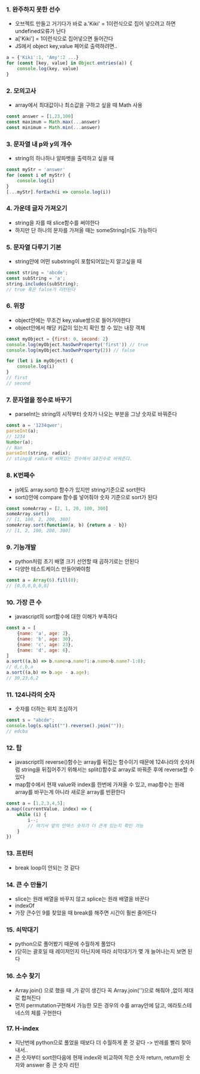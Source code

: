 ### 1. 완주하지 못한 선수
- 오브젝트 만들고 거기다가 바로 a.'Kiki' = 1이런식으로 집어 넣으려고 하면 undefined오류가 난다   
- a['Kiki'] = 1이런식으로 집어넣으면 들어간다   
- JS에서 object key,value 페어로 출력하려면..   
```javascript
a = {'Kiki':1, 'Amy':2 ...}
for (const [key, value] in Object.entries(a)) {
    console.log(key, value)
}
```

### 2. 모의고사
- array에서 최대값이나 최소값을 구하고 싶을 때 Math 사용
```javascript
const answer = [1,23,100]
const maximum = Math.max(...answer)
const minimum = Math.min(...answer)
```

### 3. 문자열 내 p와 y의 개수
- string의 하나하나 알파벳을 출력하고 싶을 때
```javascript
const myStr = 'answer'
for (const i of myStr) {
    console.log(i)
}
[...myStr].forEach(i => console.log(i))
```

### 4. 가운데 글자 가져오기
- string을 자를 때 slice함수를 써야한다   
- 하지만 단 하나의 문자를 가져올 때는 someString[n]도 가능하다   

### 5. 문자열 다루기 기본
- string안에 어떤 substring이 포함되어있는지 알고싶을 때
```javascript
const string = 'abcde';
const subString = 'a';
string.includes(subString);
// true 혹은 false가 리턴된다
```

### 6. 위장   
- object안에는 무조건 key,value쌍으로 들어가야한다   
- object안에서 해당 키값이 있는지 확인 할 수 있는 내장 객체
```javascript
const myObject = {first: 0, second: 2}
console.log(myObject.hasOwnProperty('first')) // true
console.log(myObject.hasOwnProperty(2)) // false

for (let i in myObject) {
    console.log(i)
}
// first
// second
```

### 7. 문자열을 정수로 바꾸기
- parseInt는 string의 시작부터 숫자가 나오는 부분을 그냥 숫자로 바꿔준다   
```javascript
const a = '1234qwer';
parseInt(a);
// 1234
Number(a);
// Nan
parseInt(string, radix);
// sting을 radix에 써져있는 진수에서 10진수로 바꿔준다.
```

### 8. K번째수
- js에도 array.sort() 함수가 있지만 string기준으로 sort한다   
- sort()안에 compare 함수를 넣어줘야 숫자 기준으로 sort가 된다   
```javascript
const someArray = [2, 1, 20, 100, 300]
someArray.sort()
// [1, 100, 2, 200, 300]
someArray.sort(function(a, b) {return a - b})
// [1, 2, 100, 200, 300]
```

### 9. 기능개발
- python처럼 초기 배열 크기 선언할 때 곱하기로는 안된다   
- 다양한 테스트케이스 만들어봐야함   
```javascript
const a = Array(6).fill(0);
// [0,0,0,0,0,0]
``` 

### 10. 가장 큰 수
- javascript의 sort함수에 대한 이해가 부족하다   
```javascript
const a = [
    {name: 'a', age: 2},
    {name: 'b', age: 30},
    {name: 'c', age: 23},
    {name: 'd', age: 6},
]
a.sort((a,b) => b.name>a.name?1:a.name>b.name?-1:0);
// d,c,b,a
a.sort((a,b) => b.age - a.age);
// 30,23,6,2
```

### 11. 124나라의 숫자   
- 숫자를 더하는 위치 조심하기   
```javascript
const s = "abcde";
console.log(s.split("").reverse().join(""));
// edcba
```

### 12. 탑   
- javascript의 reverse()함수는 array를 뒤집는 함수이기 때문에 124나라의 숫자처럼 string을 뒤집어주기 위해서는 split()함수로 array로 바꿔준 후에 reverse할 수 있다   
- map함수에서 현재 value와 index를 한번에 가져올 수 있고, map함수는 원래 array를 바꾸는게 아니라 새로운 array를 반환한다   
```javascript
const a = [1,2,3,4,5];
a.map((currentValue, index) => {
    while (i) {
        i--;
        // 여기서 앞의 인덱스 숫자가 더 큰게 있는지 확인 가능
    }
})
```

### 13. 프린터    
- break loop이 안되는 것 같다   

### 14. 큰 수 만들기
- slice는 원래 배열을 바꾸지 않고 splice는 원래 배열을 바꾼다   
- indexOf    
- 가장 큰수인 9를 찾았을 때 break를 해주면 시간이 훨씬 줄어든다   

### 15. 쇠막대기   
- python으로 풀어봤기 때문에 수월하게 풀었다   
- )닫히는 괄호일 때 레이저인지 아닌지에 따라 쇠막대기가 몇 개 늘어나는지 보면 된다   

### 16. 소수 찾기   
- Array.join() 으로 했을 때 ,가 같이 생긴다 꼭 Array.join('')으로 해줘야 ,없이 제대로 합쳐진다   
- 먼저 permutation구현해서 가능한 모든 경우의 수를 array안에 담고, 에라토스테네스의 체를 구현한다   
### 17. H-index   
- 지난번에 python으로 풀었을 때보다 더 수월하게 푼 것 같다 -> 반례를 빨리 찾아내서..      
- 큰 숫자부터 sort한다음에 현재 index와 비교하여 작은 숫자 return, return된 숫자와 answer 중 큰 숫자 리턴   